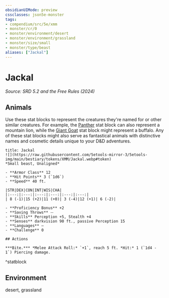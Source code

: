 ```yaml
---
obsidianUIMode: preview
cssclasses: json5e-monster
tags:
- compendium/src/5e/xmm
- monster/cr/0
- monster/environment/desert
- monster/environment/grassland
- monster/size/small
- monster/type/beast
aliases: ["Jackal"]
---
```

# Jackal
*Source: SRD 5.2 and the Free Rules (2024)*  

## Animals

Use these stat blocks to represent the creatures they're named for or other similar creatures. For example, the [Panther](panther-xmm.md) stat block can also represent a mountain lion, while the [Giant Goat](giant-goat-xmm.md) stat block might represent a buffalo. Any of these stat blocks might also serve as fantastical animals with distinctive names and cosmetic details unique to your D&D adventures.

```ad-statblock
title: Jackal
![](https://raw.githubusercontent.com/5etools-mirror-3/5etools-img/main/bestiary/tokens/XMM/Jackal.webp#token)
*Small beast, Unaligned*

- **Armor Class** 12
- **Hit Points** 3 (`1d6`)
- **Speed** 40 ft.

|STR|DEX|CON|INT|WIS|CHA|
|:---:|:---:|:---:|:---:|:---:|:---:|
| 8 (-1)|15 (+2)|11 (+0)| 3 (-4)|12 (+1)| 6 (-2)|

- **Proficiency Bonus** +2
- **Saving Throws** ⏤
- **Skills** Perception +5, Stealth +4
- **Senses** darkvision 90 ft., passive Perception 15
- **Languages** —
- **Challenge** 0

## Actions

***Bite.*** *Melee Attack Roll:* `+1`, reach 5 ft. *Hit:* 1 (`1d4 - 1`) Piercing damage.
```
^statblock

## Environment

desert, grassland